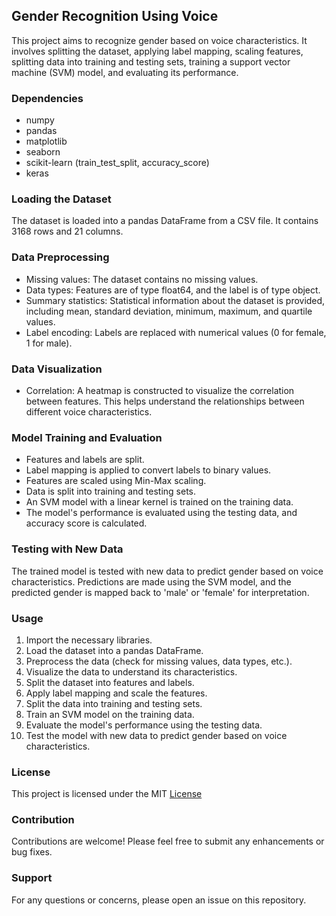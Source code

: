 ## Gender Recognition Using Voice

This project aims to recognize gender based on voice characteristics. It involves splitting the dataset, applying label mapping, scaling features, splitting data into training and testing sets, training a support vector machine (SVM) model, and evaluating its performance.

### Dependencies
- numpy
- pandas
- matplotlib
- seaborn
- scikit-learn (train_test_split, accuracy_score)
- keras

### Loading the Dataset
The dataset is loaded into a pandas DataFrame from a CSV file. It contains 3168 rows and 21 columns.

### Data Preprocessing
- Missing values: The dataset contains no missing values.
- Data types: Features are of type float64, and the label is of type object.
- Summary statistics: Statistical information about the dataset is provided, including mean, standard deviation, minimum, maximum, and quartile values.
- Label encoding: Labels are replaced with numerical values (0 for female, 1 for male).

### Data Visualization
- Correlation: A heatmap is constructed to visualize the correlation between features. This helps understand the relationships between different voice characteristics.

### Model Training and Evaluation
- Features and labels are split.
- Label mapping is applied to convert labels to binary values.
- Features are scaled using Min-Max scaling.
- Data is split into training and testing sets.
- An SVM model with a linear kernel is trained on the training data.
- The model's performance is evaluated using the testing data, and accuracy score is calculated.

### Testing with New Data
The trained model is tested with new data to predict gender based on voice characteristics. Predictions are made using the SVM model, and the predicted gender is mapped back to 'male' or 'female' for interpretation.

### Usage
1. Import the necessary libraries.
2. Load the dataset into a pandas DataFrame.
3. Preprocess the data (check for missing values, data types, etc.).
4. Visualize the data to understand its characteristics.
5. Split the dataset into features and labels.
6. Apply label mapping and scale the features.
7. Split the data into training and testing sets.
8. Train an SVM model on the training data.
9. Evaluate the model's performance using the testing data.
10. Test the model with new data to predict gender based on voice characteristics.

### License
This project is licensed under the MIT [License](https://github.com/Rajendran2201/patient-chatting-bot-using-LLM/blob/main/LICENSE)

### Contribution
Contributions are welcome! Please feel free to submit any enhancements or bug fixes.

### Support
For any questions or concerns, please open an issue on this repository.
